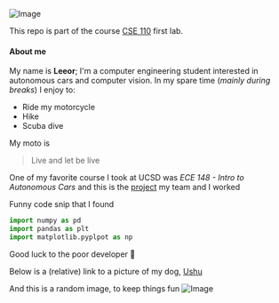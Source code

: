 


![Image](https://jacobsschool.ucsd.edu/sites/default/files/groups/jsoe/img/logos/jacobs-school/print/UCSDLogo_JSOE_BlueGold_Print.jpg)


This repo is part of the course [CSE 110](https://www.ucsd.edu/catalog/courses/CSE.html) first lab.

#### About me
My name is **Leeor**; I'm a computer engineering student interested in autonomous cars and computer vision. 
In my spare time (*mainly during breaks*) I enjoy to:
- Ride my motorcycle
- Hike
- Scuba dive

My moto is
> Live and let be live

One of my favorite course I took at UCSD was *ECE 148 - Intro to Autonomous Cars* and this is the [project](https://guitar.ucsd.edu/maeece148/index.php/2020WinterTeam4) my team and I worked

Funny code snip that I found 
```python
import numpy as pd
import pandas as plt
import matplotlib.pyplpot as np
```
Good luck to the poor developer :rofl:

Below is a (relative) link to a picture of my dog, [Ushu](images/ushu.jpeg)

And this is a random image, to keep things fun ![Image](http://picsum.photos/200/200)
